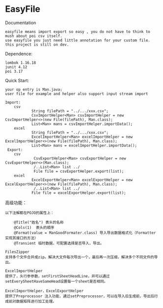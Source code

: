 # EasyFile


Documentation

    easyfile means import export so easy , you do not have to think to mush about poi csv itself.
    use easyfile you just need little annotation for your custom file.
    this project is still on dev.

Dependence:

    lombok 1.16.18
    junit 4.12
    poi 3.17

Quick Start:

    your op entry is Man.java;
    user file for example and helper also support input stream import

    Import:
        csv
                String filePath = "../.../xxx.csv";
                CsvImportHelper<Man> csvImportHelper = new CsvImportHelper<>(new File(filePath), Man.class);
                List<Man> mans = csvImportHelper.importData();
        excel
                String filePath = "../.../xxx.csv";
                ExcelImportHelper<Man> excelImportHelper = new ExcelImportHelper<>(new File(filePath), Man.class);
                List<Man> mans = excelImportHelper.importData();
     Export:
        csv
                 CsvExportHelper<Man> csvExportHelper = new CsvExportHelper<>(Man.class);
                 /..List<Man> list ../
                 File file = csvExportHelper.export(list);
        excel
                ExcelExportHelper<Man> excelExportHelper = new ExcelExportHelper<>(new File(filePath), Man.class);
                 /..List<Man> list ../
                File file = excelExportHelper.export(list);

高级功能：


    以下注解都在POJO的属性上：

        @Title("姓名") 表头的名称
        @Cols(1)  表头的顺序
        @Format(value = ManGoodFormater.class) 导入导出数据格式化（Formatter 实现其接口的方法）
        @Transient 临时数据，可配置选择是否导入，导出。

    FilesZipper
    支持多个文件合并成zip。解决大文件每次导出一个，最后再一次压缩，解决多个不同文件的导出。

    ExcelImportHelper
    提供了，头行参参数，setFirstSheetHeadLine，并可以通过setEverySheetHaveSameHead设置每一个sheet是否相同。

    ExcelImportHelper，ExcelExportHelper
    提供了Preprocessor 注入功能，通过setPreprocessor，可以在导入后生成前，导出后行成前对数据矩阵进行加工处理。
